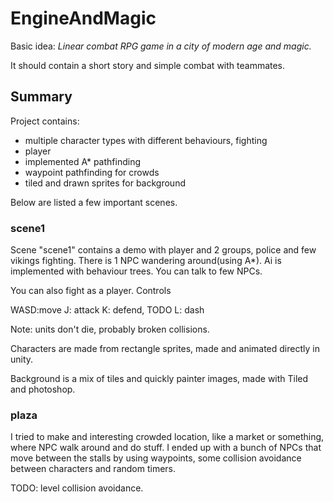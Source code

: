# EngineAndMagic
Basic idea: *Linear combat RPG game in a city of modern age and magic.*

It should contain a short story and simple combat with teammates.

## Summary
Project contains:
- multiple character types with different behaviours, fighting
- player
- implemented A* pathfinding
- waypoint pathfinding for crowds
- tiled and drawn sprites for background

Below are listed a few important scenes.

### scene1

Scene "scene1" contains a demo with player and 2 groups, police and few vikings fighting. There is 1 NPC wandering around(using A*).
Ai is implemented with behaviour trees.
You can talk to few NPCs.

You can also fight as a player.
Controls

WASD:move
J: attack
K: defend, TODO
L: dash

Note: units don't die, probably broken collisions.

Characters are made from rectangle sprites, made and animated directly in unity.

Background is a mix of tiles and quickly painter images, made with Tiled and photoshop.

### plaza

I tried to make and interesting crowded location, like a market or something, where NPC walk around and do stuff.
I ended up with a bunch of NPCs that move between the stalls by using waypoints, some collision avoidance between characters and random timers. 

TODO: level collision avoidance.
